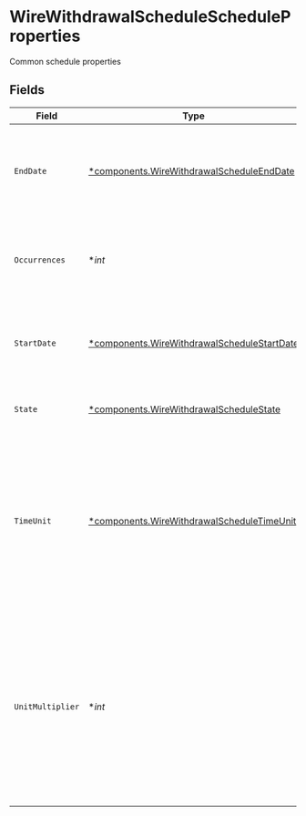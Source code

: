 # WireWithdrawalScheduleScheduleProperties

Common schedule properties


## Fields

| Field                                                                                                                                                                           | Type                                                                                                                                                                            | Required                                                                                                                                                                        | Description                                                                                                                                                                     | Example                                                                                                                                                                         |
| ------------------------------------------------------------------------------------------------------------------------------------------------------------------------------- | ------------------------------------------------------------------------------------------------------------------------------------------------------------------------------- | ------------------------------------------------------------------------------------------------------------------------------------------------------------------------------- | ------------------------------------------------------------------------------------------------------------------------------------------------------------------------------- | ------------------------------------------------------------------------------------------------------------------------------------------------------------------------------- |
| `EndDate`                                                                                                                                                                       | [*components.WireWithdrawalScheduleEndDate](../../models/components/wirewithdrawalscheduleenddate.md)                                                                           | :heavy_minus_sign:                                                                                                                                                              | The schedule end date if there is a finite number of occurrences                                                                                                                | {<br/>"day": 31,<br/>"month": 12,<br/>"year": 2024<br/>}                                                                                                                        |
| `Occurrences`                                                                                                                                                                   | **int*                                                                                                                                                                          | :heavy_minus_sign:                                                                                                                                                              | The number of occurrences (empty or 0 indicates unlimited occurrences)                                                                                                          | 12                                                                                                                                                                              |
| `StartDate`                                                                                                                                                                     | [*components.WireWithdrawalScheduleStartDate](../../models/components/wirewithdrawalschedulestartdate.md)                                                                       | :heavy_minus_sign:                                                                                                                                                              | The schedule start date                                                                                                                                                         | {<br/>"day": 1,<br/>"month": 1,<br/>"year": 2024<br/>}                                                                                                                          |
| `State`                                                                                                                                                                         | [*components.WireWithdrawalScheduleState](../../models/components/wirewithdrawalschedulestate.md)                                                                               | :heavy_minus_sign:                                                                                                                                                              | The state of the represented schedule                                                                                                                                           | ACTIVE                                                                                                                                                                          |
| `TimeUnit`                                                                                                                                                                      | [*components.WireWithdrawalScheduleTimeUnit](../../models/components/wirewithdrawalscheduletimeunit.md)                                                                         | :heavy_minus_sign:                                                                                                                                                              | The time unit used to calculate the interval between transfers. The time period between transfers in a scheduled series is the unit of time times the multiplier                | MONTH                                                                                                                                                                           |
| `UnitMultiplier`                                                                                                                                                                | **int*                                                                                                                                                                          | :heavy_minus_sign:                                                                                                                                                              | The multiplier used to determine the length of the interval between transfers. The time period between transfers in a scheduled series is the unit of time times the multiplier | 1                                                                                                                                                                               |